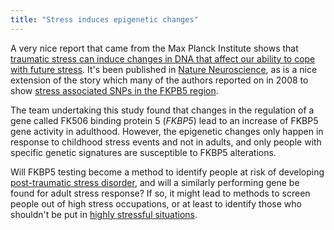 ```yaml
---
title: "Stress induces epigenetic changes"
---
```


A very nice report that came from the Max Planck Institute shows that [traumatic stress can induce changes in DNA that affect our ability to cope with future stress](http://www.mpg.de/6643282/childhood-trauma-dna). It's been published in [Nature Neuroscience](http://www.nature.com/neuro/journal/vaop/ncurrent/full/nn.3275.html), as is a nice extension of the story which many of the authors reported on in 2008 to show [stress associated SNPs in the FKPB5 region](http://www.ncbi.nlm.nih.gov/pmc/articles/PMC2441757/).

The team undertaking this study found that changes in the regulation of a gene called FK506 binding protein 5 (*FKBP5*) lead to an increase of FKBP5 gene activity in adulthood. However, the epigenetic changes only happen in response to childhood stress events and not in adults, and only people with specific genetic signatures are susceptible to FKBP5 alterations.

Will FKBP5 testing become a method to identify people at risk of developing [post-traumatic stress disorder](http://en.wikipedia.org/wiki/Posttraumatic_stress_disorder), and will a similarly performing gene be found for adult stress response? If so, it might lead to methods to screen people out of high stress occupations, or at least to identify those who shouldn't be put in [highly stressful situations](http://en.wikipedia.org/wiki/Posttraumatic_stress_disorder#Modern_recognition_in_military_settings).
